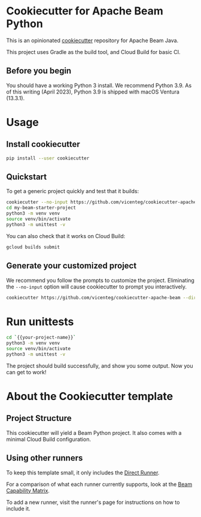# Cookiecutter for Apache Beam Python 

This is an opinionated [cookiecutter](https://cookiecutter.readthedocs.io/en/stable/README.html) repository for Apache Beam Java.

This project uses Gradle as the build tool, and Cloud Build for basic CI.

## Before you begin

You should have a working Python 3 install. We recommend Python 3.9. As of this writing (April 2023), Python 3.9 is shipped with macOS Ventura (13.3.1).

# Usage

## Install cookiecutter

```sh
pip install --user cookiecutter
```

## Quickstart

To get a generic project quickly and test that it builds:

```sh
cookiecutter --no-input https://github.com/vicenteg/cookiecutter-apache-beam --directory=beam-python
cd my-beam-starter-project
python3 -m venv venv
source venv/bin/activate
python3 -m unittest -v
```

You can also check that it works on Cloud Build:

```sh
gcloud builds submit
```

## Generate your customized project

We recommend you follow the prompts to customize the project. Eliminating the `--no-input` option will cause cookiecutter to prompt you interactively.

```sh
cookiecutter https://github.com/vicenteg/cookiecutter-apache-beam --directory=beam-python
```

# Run unittests

```sh
cd `{{your-project-name}}`
python3 -m venv venv
source venv/bin/activate
python3 -m unittest -v
```

The project should build successfully, and show you some output. Now you can get to work!

# About the Cookiecutter template

## Project Structure

This cookiecutter will yield a Beam Python project. It also comes with a minimal Cloud Build configuration.


## Using other runners

To keep this template small, it only includes the [Direct Runner](https://beam.apache.org/documentation/runners/direct/).

For a comparison of what each runner currently supports, look at the [Beam Capability Matrix](https://beam.apache.org/documentation/runners/capability-matrix/).

To add a new runner, visit the runner's page for instructions on how to include it.
